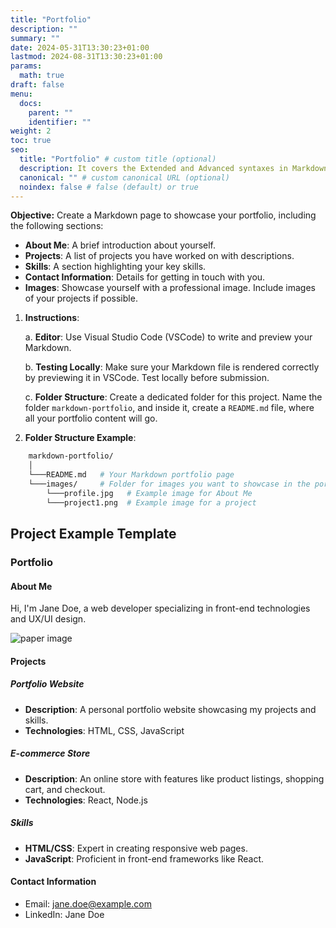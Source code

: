 ```yaml
---
title: "Portfolio"
description: ""
summary: ""
date: 2024-05-31T13:30:23+01:00
lastmod: 2024-08-31T13:30:23+01:00
params:
  math: true
draft: false
menu:
  docs:
    parent: ""
    identifier: ""
weight: 2
toc: true
seo:
  title: "Portfolio" # custom title (optional)
  description: It covers the Extended and Advanced syntaxes in Markdown, best practices for writing clear and effective technical content, and tips for organizing structuring and formatting your documents. Whether you're new to Markdown or looking to refine your skills, this guide will help you master the essentials and produce professional-quality documentation # custom description (recommended)
  canonical: "" # custom canonical URL (optional)
  noindex: false # false (default) or true
---
```


**Objective:** Create a Markdown page to showcase your portfolio, including the following sections:

- **About Me**: A brief introduction about yourself.
- **Projects**: A list of projects you have worked on with descriptions.
- **Skills**: A section highlighting your key skills.
- **Contact Information**: Details for getting in touch with you.
- **Images**: Showcase yourself with a professional image. Include images of your projects if possible.

1. **Instructions**:

    a. **Editor**: Use Visual Studio Code (VSCode) to write and preview your Markdown.

    b. **Testing Locally**: Make sure your Markdown file is rendered correctly by previewing it in VSCode. Test locally before submission.
  
    c. **Folder Structure**: Create a dedicated folder for this project. Name the folder `markdown-portfolio`, and inside it, create a `README.md` file, where all your portfolio content will go.

2. **Folder Structure Example**:

```bash
    markdown-portfolio/
    │
    └───README.md   # Your Markdown portfolio page
    └───images/     # Folder for images you want to showcase in the portfolio
        └───profile.jpg   # Example image for About Me
        └───project1.png  # Example image for a project
```

## Project Example Template
### Portfolio

#### About Me

Hi, I'm Jane Doe, a web developer specializing in front-end technologies and UX/UI design.

![paper image](https://paper-attachments.dropboxusercontent.com/s_59B55ADBAB7D7A55670C584A21EC6F04D6D50E31AA6DC372D704E4BE635F2ECA_1726483336662_file.jpeg)

#### Projects

##### Portfolio Website

- **Description**: A personal portfolio website showcasing my projects and skills.
- **Technologies**: HTML, CSS, JavaScript

##### E-commerce Store

- **Description**: An online store with features like product listings, shopping cart, and checkout.
- **Technologies**: React, Node.js

##### Skills

- **HTML/CSS**: Expert in creating responsive web pages.
- **JavaScript**: Proficient in front-end frameworks like React.

#### Contact Information

- Email: jane.doe@example.com
- LinkedIn: Jane Doe
